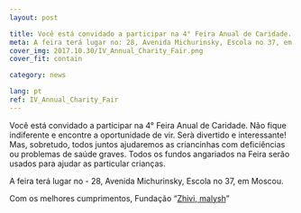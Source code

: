 ```yaml
---
layout: post

title: Você está convidado a participar na 4° Feira Anual de Caridade.
meta: A feira terá lugar no: 28, Avenida Michurinsky, Escola no 37, em Moscou.
cover_img: 2017.10.30/IV_Annual_Charity_Fair.png
cover_fit: contain

category: news

lang: pt
ref: IV_Annual_Charity_Fair
---
```


Você está convidado a participar na 4° Feira Anual de Caridade.
Não fique indiferente e encontre a oportunidade de vir.
Serà divertido e interessante!
Mas, sobretudo, todos juntos ajudaremos as criancinhas com deficiências ou problemas de saúde graves. 
Todos os fundos angariados na Feira  serão usados para ajudar as particular crianças.

A feira terá lugar no - 28, Avenida Michurinsky, Escola no 37, em Moscou.

Com os melhores cumprimentos, Fundação “<a href="https://fondzhivimalysh.ru/" target="_blank">Zhivi, malysh</a>”
